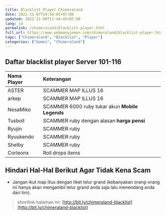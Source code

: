 ```yaml
---
title: Blacklist Player Chimeraland
date: 2022-11-07T19:54:01+07:00
updated: 2022-11-08T11:44:45+07:00
lang: id
permalink: /chimeraland/blacklist-player.html
full_url: https://www.webmanajemen.com/chimeraland/blacklist-player.html
tags: ["Chimeraland", "Blacklist", "Player"]
categories: ["Games", "Chimeraland"]
---
```


<!-- include blacklist-player/translator.html -->

## Daftar blacklist player Server 101-116

| Nama Player | Keterangan |
| :--- | :--- |
| ASTER | SCAMMER MAP ILLUS 16 |
| arkep | SCAMMER MAP ILLUS 16 |
| NesaMiko | SCAMMER 6000 ruby tukar akun **Mobile Legends** |
| Tusboll | SCAMMER ruby dengan alasan **harga pensi** |
| Ryujin | SCAMMER ruby |
| Ryuukendo | SCAMMER ruby |
| Shelby | SCAMMER ruby |
| Corleonx | Roll drops items |

## Hindari Hal-Hal Berikut Agar Tidak Kena Scam
- Jangan ikut map illus dengan tiket telur grand (kebanyakan orang-orang ini hanya akan mengambil telur grand anda saja lalu menendang anda dari tim).

> shortlink halaman ini: [http://bit.ly/chimeraland-blacklist](http://bit.ly/chimeraland-blacklist)
